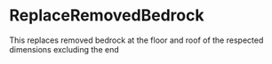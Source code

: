 # ReplaceRemovedBedrock
This replaces removed bedrock at the floor and roof of the respected dimensions excluding the end
